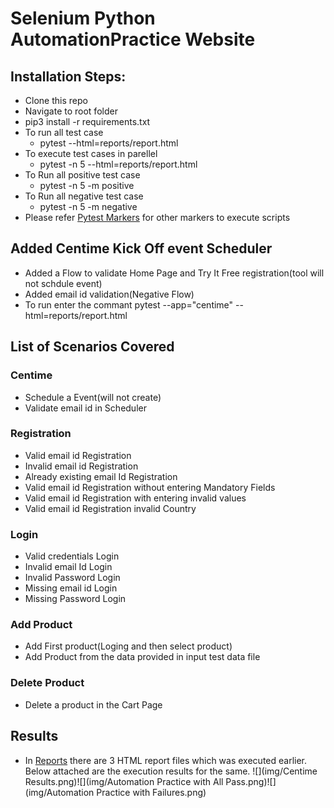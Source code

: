 # Selenium Python AutomationPractice Website 
 
## Installation Steps:
* Clone this repo
* Navigate to root folder
* pip3 install -r requirements.txt
* To run all test case
  - pytest --html=reports/report.html
* To execute test cases in parellel
  - pytest -n 5 --html=reports/report.html
* To Run all positive test case
  - pytest -n 5 -m positive
* To Run all negative test case
  - pytest -n 5 -m negative
* Please refer [Pytest Markers](pytest.ini) for other markers to execute scripts

## Added Centime Kick Off event Scheduler
* Added a Flow to validate Home Page and Try It Free registration(tool will not schdule event)
* Added email id validation(Negative Flow)
* To run enter the commant pytest --app="centime" --html=reports/report.html


## List of Scenarios Covered

### Centime
* Schedule a Event(will not create)
* Validate email id in Scheduler

### Registration
* Valid email id Registration
* Invalid email id Registration
* Already existing email Id Registration
* Valid email id Registration without entering Mandatory Fields
* Valid email id Registration with entering invalid values
* Valid email id Registration invalid Country

### Login
* Valid credentials Login
* Invalid email Id Login
* Invalid Password Login
* Missing email id Login
* Missing Password Login

### Add Product
* Add First product(Loging and then select product)
* Add Product from the data provided in input test data file

### Delete Product
* Delete a product in the Cart Page

## Results
* In [Reports](reports) there are 3 HTML report files which was executed earlier. Below attached are the execution results for the same.
![](img/Centime Results.png)![](img/Automation Practice with All Pass.png)![](img/Automation Practice with Failures.png)
